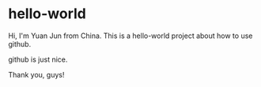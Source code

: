# hello-world

Hi, I'm Yuan Jun from China.
This is a hello-world project about how to use github.

github is just nice.

Thank you, guys!
